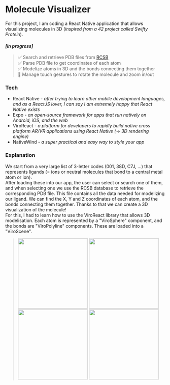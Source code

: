 # Molecule Visualizer
For this project, I am coding a React Native application that allows visualizing molecules in 3D (_inspired from a 42 project called Swifty Protein_).

#### _[in progress]_
>✅ Search and retrieve PDB files from [ RCSB ](https://www.rcsb.org/)  
✅ Parse PDB file to get coordinates of each atom  
✅ Modelize atoms in 3D and the bonds connecting them together  
🔲 Manage touch gestures to rotate the molecule and zoom in/out  


### Tech
- React Native - _after trying to learn other mobile development languages, and as a ReactJS lover, I can say I am extremely happy that React Native exists_
- Expo - _an open-source framework for apps that run natively on Android, iOS, and the web_
- ViroReact - _a platform for developers to rapidly build native cross platform AR/VR applications using React Native (-> 3D rendering engine)_
- NativeWind - _a super practical and easy way to style your app_


### Explanation
We start from a very large list of 3-letter codes (001, 38D, C7J, ...) that represents ligands (= ions or neutral molecules that bond to a central metal atom or ion).  
After loading these into our app, the user can select or search one of them, and when selecting one we use the RCSB database to retrieve the corresponding PDB file. This file contains all the data needed for modelizing our ligand. We can find the X, Y and Z coordinates of each atom, and the bonds connecting them together. Thanks to that we can create a 3D visualization of the molecule!  
For this, I had to learn how to use the ViroReact library that allows 3D modelisation. Each atom is represented by a "ViroSphere" component, and the bonds are "ViroPolyline" components. These are loaded into a "ViroScene".
> <img src="https://github.com/marwa-kb/molecule-visualizer/assets/68017133/c2b68c01-cfec-4eb4-90bd-3ce0b9b97e2f" width="220"/>  
> <img src="https://github.com/marwa-kb/molecule-visualizer/assets/68017133/bad5bbe3-2a0e-4976-a567-91448e29fcc1" width="220"/>  
> <img src="https://github.com/marwa-kb/molecule-visualizer/assets/68017133/883b6f69-812d-431c-8206-706b7ee33252" width="220"/>  
> <img src="https://github.com/marwa-kb/molecule-visualizer/assets/68017133/559c170d-123f-48ce-a1ce-73fb1f4ea1e7" width="220"/>  
